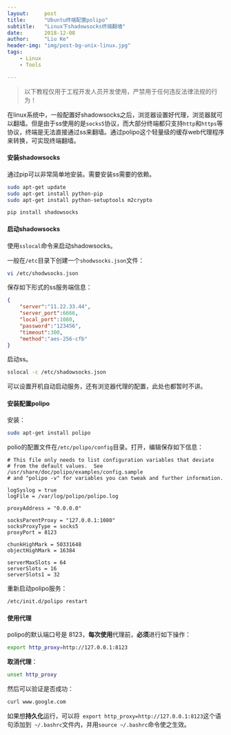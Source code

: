 ```yaml
---
layout:     post
title:      "Ubuntu终端配置polipo"
subtitle:   "Linux下shadowsocks终端翻墙"
date:       2018-12-08
author:     "Liu Ke"
header-img: "img/post-bg-unix-linux.jpg"
tags:
    - Linux
    - Tools

---
```


>以下教程仅用于工程开发人员开发使用，严禁用于任何违反法律法规的行为！

在linux系统中，一般配置好shadowsocks之后，浏览器设置好代理，浏览器就可以翻墙。但是由于ss使用的是`socks5`协议，而大部分终端都只支持`http`和`https`等协议，终端是无法直接通过ss来翻墙。通过polipo这个轻量级的缓存web代理程序来转换，可实现终端翻墙。

#### 安装shadowsocks

通过pip可以非常简单地安装。需要安装ss需要的依赖。

```sh
sudo apt-get update
sudo apt-get install python-pip
sudo apt-get install python-setuptools m2crypto

pip install shadowsocks
```

#### 启动shadowsocks

使用`sslocal`命令来启动shadowsocks。

一般在`/etc`目录下创建一个`shodwsocks.json`文件：

```sh
vi /etc/shodwsocks.json
```

保存如下形式的ss服务端信息：

```json
{
    "server":"11.22.33.44",
    "server_port":6666,
    "local_port":1080,
    "password":"123456",
    "timeout":300,
    "method":"aes-256-cfb"
}
```

启动ss。

```sh
sslocal -c /etc/shadowsocks.json
```

可以设置开机自动启动服务，还有浏览器代理的配置，此处也都暂时不讲。

#### 安装配置polipo

安装：

```sh
sudo apt-get install polipo
```

polio的配置文件在`/etc/polipo/config`目录。打开，编辑保存如下信息：

```config
# This file only needs to list configuration variables that deviate
# from the default values.  See /usr/share/doc/polipo/examples/config.sample
# and "polipo -v" for variables you can tweak and further information.
 
logSyslog = true
logFile = /var/log/polipo/polipo.log
 
proxyAddress = "0.0.0.0"
 
socksParentProxy = "127.0.0.1:1080"
socksProxyType = socks5
proxyPort = 8123
 
chunkHighMark = 50331648
objectHighMark = 16384
 
serverMaxSlots = 64
serverSlots = 16
serverSlots1 = 32

```

重新启动polipo服务：

```sh
/etc/init.d/polipo restart
```

#### 使用代理

polipo的默认端口号是 8123，**每次使用**代理前，**必须**进行如下操作：

```sh
export http_proxy=http://127.0.0.1:8123
````

**取消代理**：

```sh
unset http_proxy
```

然后可以验证是否成功：

```sh
curl www.google.com
```

如果想**持久化**运行，可以将` export http_proxy=http://127.0.0.1:8123`这个语句添加到` ~/.bashrc`文件内，并用`source ~/.bashrc`命令使之生效。



